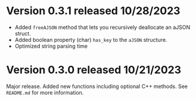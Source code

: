 # Version 0.3.1 released 10/28/2023
- Added `freeAJSON` method that lets you recursively deallocate an aJSON struct.
- Added boolean property (char) `has_key` to the `aJSON` structure.
- Optimized string parsing time

# Version 0.3.0 released 10/21/2023
Major release. Added new functions including optional C++ methods. See `README.md` for more information.